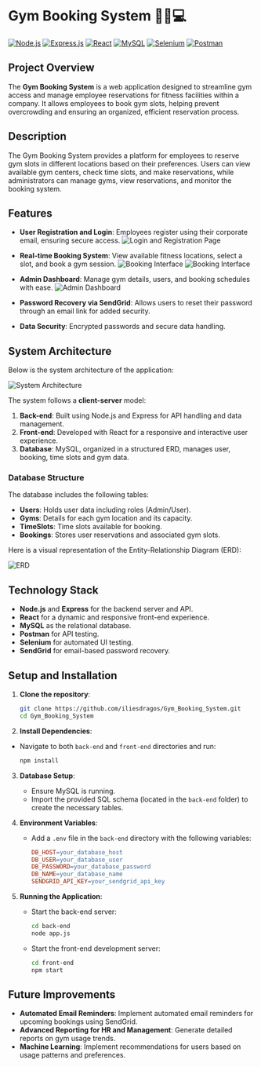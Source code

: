 # Gym Booking System 🏋️‍♂️💻

[![Node.js](https://img.shields.io/badge/Node.js-339933?style=for-the-badge&logo=nodedotjs&logoColor=white)](https://nodejs.org/)
[![Express.js](https://img.shields.io/badge/Express.js-000000?style=for-the-badge&logo=express&logoColor=white)](https://expressjs.com/)
[![React](https://img.shields.io/badge/React-61DAFB?style=for-the-badge&logo=react&logoColor=black)](https://reactjs.org/)
[![MySQL](https://img.shields.io/badge/MySQL-4479A1?style=for-the-badge&logo=mysql&logoColor=white)](https://www.mysql.com/)
[![Selenium](https://img.shields.io/badge/Selenium-43B02A?style=for-the-badge&logo=selenium&logoColor=white)](https://www.selenium.dev/)
[![Postman](https://img.shields.io/badge/Postman-FF6C37?style=for-the-badge&logo=postman&logoColor=white)](https://www.postman.com/)

## Project Overview

The **Gym Booking System** is a web application designed to streamline gym access and manage employee reservations for fitness facilities within a company. It allows employees to book gym slots, helping prevent overcrowding and ensuring an organized, efficient reservation process.

## Description
The Gym Booking System provides a platform for employees to reserve gym slots in different locations based on their preferences. Users can view available gym centers, check time slots, and make reservations, while administrators can manage gyms, view reservations, and monitor the booking system.

## Features

- **User Registration and Login**: Employees register using their corporate email, ensuring secure access.
  ![Login and Registration Page](screenshots/index.png)

- **Real-time Booking System**: View available fitness locations, select a slot, and book a gym session.
  ![Booking Interface](screenshots/gyms.png)
  ![Booking Interface](screenshots/timeslots.png)

- **Admin Dashboard**: Manage gym details, users, and booking schedules with ease.
  ![Admin Dashboard](screenshots/admin.png)

- **Password Recovery via SendGrid**: Allows users to reset their password through an email link for added security.
- **Data Security**: Encrypted passwords and secure data handling.

## System Architecture

Below is the system architecture of the application:

![System Architecture](screenshots/system.png)

The system follows a **client-server** model:
1. **Back-end**: Built using Node.js and Express for API handling and data management.
2. **Front-end**: Developed with React for a responsive and interactive user experience.
3. **Database**: MySQL, organized in a structured ERD, manages user, booking, time slots and gym data.

### Database Structure

The database includes the following tables:
- **Users**: Holds user data including roles (Admin/User).
- **Gyms**: Details for each gym location and its capacity.
- **TimeSlots**: Time slots available for booking.
- **Bookings**: Stores user reservations and associated gym slots.

Here is a visual representation of the Entity-Relationship Diagram (ERD):

![ERD](screenshots/erd.png)

## Technology Stack

- **Node.js** and **Express** for the backend server and API.
- **React** for a dynamic and responsive front-end experience.
- **MySQL** as the relational database.
- **Postman** for API testing.
- **Selenium** for automated UI testing.
- **SendGrid** for email-based password recovery.

## Setup and Installation

1. **Clone the repository**:
   ```bash
   git clone https://github.com/iliesdragos/Gym_Booking_System.git
   cd Gym_Booking_System
   ```
   
2.  **Install Dependencies**:
   - Navigate to both `back-end` and `front-end` directories and run:
     ```bash
     npm install
     ```

3. **Database Setup**:
   - Ensure MySQL is running.
   - Import the provided SQL schema (located in the `back-end` folder) to create the necessary tables.

4. **Environment Variables**:
   - Add a `.env` file in the `back-end` directory with the following variables:
     ```makefile
     DB_HOST=your_database_host
     DB_USER=your_database_user
     DB_PASSWORD=your_database_password
     DB_NAME=your_database_name
     SENDGRID_API_KEY=your_sendgrid_api_key
     ```

5. **Running the Application**:
   - Start the back-end server:
     ```bash
     cd back-end
     node app.js
     ```
   - Start the front-end development server:
     ```bash
     cd front-end
     npm start
     ```

## Future Improvements

- **Automated Email Reminders**: Implement automated email reminders for upcoming bookings using SendGrid.
- **Advanced Reporting for HR and Management**: Generate detailed reports on gym usage trends.
- **Machine Learning**: Implement recommendations for users based on usage patterns and preferences.

